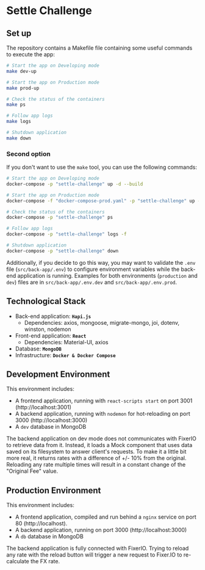 # Settle Challenge

## Set up

The repository contains a Makefile file containing some useful commands to execute the app:

```bash
# Start the app on Developing mode
make dev-up

# Start the app on Production mode
make prod-up

# Check the status of the containers
make ps

# Follow app logs
make logs

# Shutdown application
make down
```

### Second option

If you don't want to use the `make` tool, you can use the following commands:

```bash
# Start the app on Developing mode
docker-compose -p "settle-challenge" up -d --build

# Start the app on Production mode
docker-compose -f "docker-compose-prod.yaml" -p "settle-challenge" up -d --build

# Check the status of the containers
docker-compose -p "settle-challenge" ps

# Follow app logs
docker-compose -p "settle-challenge" logs -f

# Shutdown application
docker-compose -p "settle-challenge" down
```

Additionally, if you decide to go this way, you may want to validate the `.env` file (`src/back-app/.env`) to configure environment variables while the back-end application is running. Examples for both environments (`production` and `dev`) files are in `src/back-app/.env.dev` and `src/back-app/.env.prod`.


## Technological Stack

- Back-end application: **`Hapi.js`**
  - Dependencies: axios, mongoose, migrate-mongo, joi, dotenv, winston, nodemon
- Front-end application: **`React`**
  - Dependencies: Material-UI, axios
- Database: **`MongoDB`**
- Infrastructure: **`Docker & Docker Compose`**

## Development Environment

This environment includes:

- A frontend application, running with `react-scripts start` on port 3001 (http://localhost:3001)
- A backend application, running with `nodemon` for hot-reloading on port 3000 (http://localhost:3000)
- A `dev` database in MongoDB

The backend application on dev mode does not communicates with FixerIO to retrieve data from it. Instead, it loads a Mock component that uses data saved on its filesystem to answer client's requests. To make it a little bit more real, it returns rates with a difference of +/- 10% from the original. Reloading any rate multiple times will result in a constant change of the "Original Fee" value.

## Production Environment

This environment includes:

- A frontend application, compiled and run behind a `nginx` service on port 80 (http://localhost).
- A backend application, running on port 3000 (http://localhost:3000)
- A `db` database in MongoDB

The backend application is fully connected with FixerIO. Trying to reload any rate with the reload button will trigger a new request to Fixer.IO to re-calculate the FX rate.